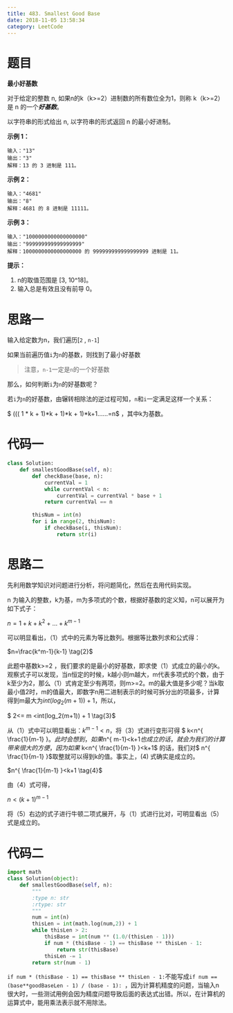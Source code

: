 ```yaml
---
title: 483. Smallest Good Base
date: 2018-11-05 13:58:34
category: LeetCode
---
```


#  题目

**最小好基数**

对于给定的整数 n, 如果n的k（k>=2）进制数的所有数位全为1，则称 k（k>=2）是 n 的一个***好基数***。

以字符串的形式给出 n, 以字符串的形式返回 n 的最小好进制。

**示例 1：**

```
输入："13"
输出："3"
解释：13 的 3 进制是 111。
```

**示例 2：**

```
输入："4681"
输出："8"
解释：4681 的 8 进制是 11111。
```

**示例 3：**

```
输入："1000000000000000000"
输出："999999999999999999"
解释：1000000000000000000 的 999999999999999999 进制是 11。
```

 

**提示：**

1. n的取值范围是 [3, 10^18]。
2. 输入总是有效且没有前导 0。

# 思路一

输入给定数为n，我们遍历[`2` , `n-1`]

​		如果当前遍历值`i`为`n`的基数，则找到了最小好基数

> 注意，`n-1`一定是`n`的一个好基数

那么，如何判断`i`为`n`的好基数呢？

若`i`为`n`的好基数，由辗转相除法的逆过程可知，`n`和`i`一定满足这样一个关系：

$ ((( 1 * k + 1)*k + 1)*k + 1)*k+1……=n$ ，其中k为基数。

# 代码一

```python
class Solution:
    def smallestGoodBase(self, n):
        def checkBase(base, n):
            currentVal = 1
            while currentVal < n:
                currentVal = currentVal * base + 1
            return currentVal == n
        
        thisNum = int(n)
        for i in range(2, thisNum):
            if checkBase(i, thisNum):
                return str(i)
```

#  思路二

先利用数学知识对问题进行分析，将问题简化，然后在去用代码实现。

n 为输入的整数，k为基，m为多项式的个数，根据好基数的定义知，n可以展开为如下式子：

$n=1+k+k^2+…+k^{m-1} 	\tag{1}$

可以明显看出，（1）式中的元素为等比数列。根据等比数列求和公式得：

$n=\frac{k^m-1}{k-1}	 \tag{2}$

此题中基数k>=2 ，我们要求的是最小的好基数，即求使（1）式成立的最小的k。观察式子可以发现，当n恒定的时候，k越小则m越大，m代表多项式的个数，由于k至少为2，那么（1）式肯定至少有两项，则m>=2。m的最大值是多少呢？当k取最小值2时，m的值最大，即数字n用二进制表示的时候可拆分出的项最多，计算得到m最大为$int(log_2(m+1)) + 1$，所以，

$ 2<= m <int(log_2(m+1)) + 1 	\tag{3}$

从（1）式中可以明显看出：$k^{m-1}<n$，将（3）式进行变形可得 $ k<n^{ \frac{1}{m-1} }$。此时会想到，如果$n^{ m-1}<k+1$也成立的话，就会为我们的计算带来很大的方便，因为如果$ k<n^{ \frac{1}{m-1} }<k+1$ 的话，我们对$ n^{ \frac{1}{m-1} }$取整就可以得到k的值。事实上，(4) 式确实是成立的。

$n^{ \frac{1}{m-1} }<k+1	\tag{4}$

由（4）式可得，

$n<(k+1)^{m-1} 	\tag{5}$ 

将（5）右边的式子进行牛顿二项式展开，与（1）式进行比对，可明显看出（5）式是成立的。

# 代码二

```python
import math   
class Solution(object):
    def smallestGoodBase(self, n):
        """
        :type n: str
        :rtype: str
        """        
        num = int(n)
        thisLen = int(math.log(num,2)) + 1
        while thisLen > 2:
            thisBase = int(num ** (1.0/(thisLen - 1)))
            if num * (thisBase - 1) == thisBase ** thisLen - 1:
                return str(thisBase)
            thisLen -= 1
        return str(num - 1)
```

```if num * (thisBase - 1) == thisBase ** thisLen - 1:```不能写成```if num == (base**goodBaseLen - 1) / (base - 1): ```，因为计算机精度的问题，当输入n很大时，一些测试用例会因为精度问题导致后面的表达式出错。所以，在计算机的运算式中，能用乘法表示就不用除法。